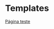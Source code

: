 <h1> Templates </h1>

<div>
  <a href="https://jeffersondeab.github.io/Page_Templates/Page__1/index.html">Página teste</a>
</div>
